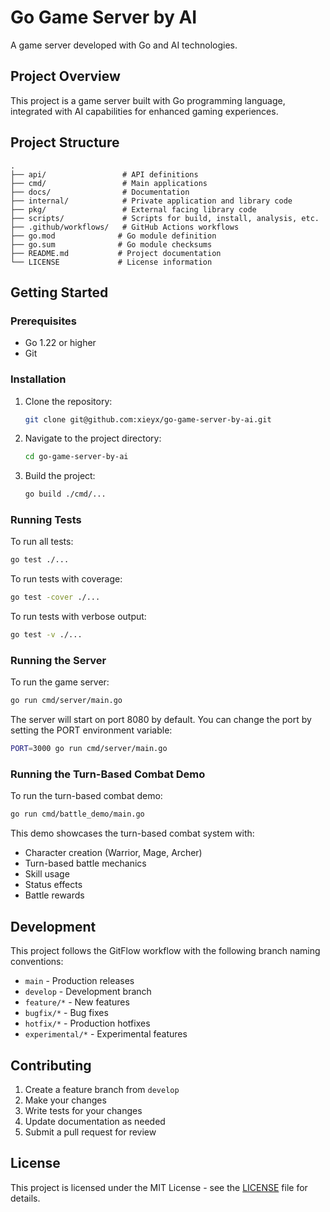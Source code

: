 # Go Game Server by AI

A game server developed with Go and AI technologies.

## Project Overview

This project is a game server built with Go programming language, integrated with AI capabilities for enhanced gaming experiences.

## Project Structure

```
.
├── api/                 # API definitions
├── cmd/                 # Main applications
├── docs/                # Documentation
├── internal/            # Private application and library code
├── pkg/                 # External facing library code
├── scripts/             # Scripts for build, install, analysis, etc.
├── .github/workflows/   # GitHub Actions workflows
├── go.mod              # Go module definition
├── go.sum              # Go module checksums
├── README.md           # Project documentation
└── LICENSE             # License information
```

## Getting Started

### Prerequisites

- Go 1.22 or higher
- Git

### Installation

1. Clone the repository:
   ```bash
   git clone git@github.com:xieyx/go-game-server-by-ai.git
   ```

2. Navigate to the project directory:
   ```bash
   cd go-game-server-by-ai
   ```

3. Build the project:
   ```bash
   go build ./cmd/...
   ```

### Running Tests

To run all tests:
```bash
go test ./...
```

To run tests with coverage:
```bash
go test -cover ./...
```

To run tests with verbose output:
```bash
go test -v ./...
```

### Running the Server

To run the game server:
```bash
go run cmd/server/main.go
```

The server will start on port 8080 by default. You can change the port by setting the PORT environment variable:
```bash
PORT=3000 go run cmd/server/main.go
```

### Running the Turn-Based Combat Demo

To run the turn-based combat demo:
```bash
go run cmd/battle_demo/main.go
```

This demo showcases the turn-based combat system with:
- Character creation (Warrior, Mage, Archer)
- Turn-based battle mechanics
- Skill usage
- Status effects
- Battle rewards

## Development

This project follows the GitFlow workflow with the following branch naming conventions:
- `main` - Production releases
- `develop` - Development branch
- `feature/*` - New features
- `bugfix/*` - Bug fixes
- `hotfix/*` - Production hotfixes
- `experimental/*` - Experimental features

## Contributing

1. Create a feature branch from `develop`
2. Make your changes
3. Write tests for your changes
4. Update documentation as needed
5. Submit a pull request for review

## License

This project is licensed under the MIT License - see the [LICENSE](LICENSE) file for details.
